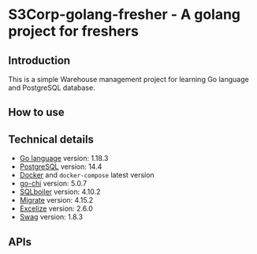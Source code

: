 # S3Corp-golang-fresher - A golang project for freshers

## Introduction

This is a simple Warehouse management project for learning Go language and PostgreSQL database.

## How to use

## Technical details

- [Go language](https://github.com/golang/go/releases/tag/go1.18.3) version: 1.18.3
- [PostgreSQL](https://www.postgresql.org/docs/14/index.html) version: 14.4
- [Docker](https://www.docker.com/) and `docker-compose` latest version
- [go-chi](https://go-chi.io/#/README) version: 5.0.7
- [SQLboiler](https://github.com/volatiletech/sqlboiler) version: 4.10.2
- [Migrate](https://github.com/golang-migrate/migrate) version: 4.15.2
- [Excelize](https://github.com/qax-os/excelize) version: 2.6.0
- [Swag](https://github.com/swaggo/swag) version: 1.8.3

## APIs

